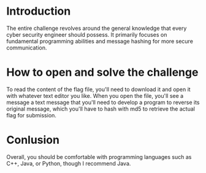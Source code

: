 # Introduction
The entire challenge revolves around the general knowledge that every cyber security engineer should possess. It primarily focuses on fundamental programming abilities and message hashing for more secure communication.

# How to open and solve the challenge
To read the content of the flag file, you'll need to download it and open it with whatever text editor you like. When you open the file, you'll see a message a text message that you'll need to develop a program to reverse its original message, which you'll have to hash with md5 to retrieve the actual flag for submission.

# Conlusion
Overall, you should be comfortable with programming languages such as C++, Java, or Python, though I recommend Java.
